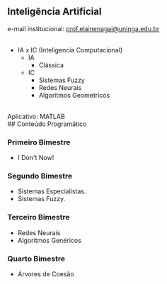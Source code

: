 ## Inteligência Artificial
e-mail institucional: prof.elainenagai@uninga.edu.br<br>
<br>
- IA x IC (Inteligencia Computacional)
  - IA
    - Clássica
  - IC
    - Sistemas Fuzzy
    - Redes Neurais
    - Algoritmos Geometricos

<br>
Aplicativo: MATLAB
<br>
## Conteúdo Programático

### Primeiro Bimestre
  - I Don't Now!

### Segundo Bimestre
  - Sistemas Especialistas.
  - Sistemas Fuzzy.

### Terceiro Bimestre
  - Redes Neurais
  - Algoritmos Genéricos

### Quarto Bimestre
  -  Árvores de Coesão
